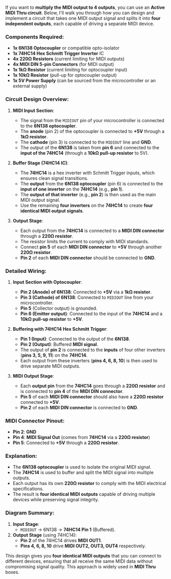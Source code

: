 If you want to **multiply the MIDI output to 4 outputs**, you can use an **Active MIDI Thru circuit**. Below, I'll walk you through how you can design and implement a circuit that takes one MIDI output signal and splits it into **four independent outputs**, each capable of driving a separate MIDI device.

### **Components Required**:
- **1x 6N138 Optocoupler** or compatible opto-isolator
- **1x 74HC14 Hex Schmitt Trigger Inverter** IC
- **4x 220Ω Resistors** (current limiting for MIDI outputs)
- **4x MIDI DIN 5-pin Connectors** (for MIDI output)
- **1x 1kΩ Resistor** (current limiting for optocoupler input)
- **1x 10kΩ Resistor** (pull-up for optocoupler output)
- **1x 5V Power Supply** (can be sourced from the microcontroller or an external supply)

### **Circuit Design Overview**:

1. **MIDI Input Section**:
   - The signal from the `MIDIOUT` pin of your microcontroller is connected to the **6N138 optocoupler**.
   - The **anode** (pin 2) of the optocoupler is connected to **+5V** through a **1kΩ resistor**.
   - The **cathode** (pin 3) is connected to the `MIDIOUT` line and **GND**.
   - The output of the **6N138** is taken from **pin 6** and connected to the **input of the 74HC14** (through a **10kΩ pull-up resistor** to 5V).

2. **Buffer Stage (74HC14 IC)**:
   - The **74HC14** is a hex inverter with Schmitt Trigger inputs, which ensures clean signal transitions.
   - The **output** from the **6N138 optocoupler** (pin 6) is connected to the **input of one inverter** on the **74HC14** (e.g., **pin 1**).
   - The **output of that inverter** (e.g., **pin 2**) is then used as the main MIDI output signal.
   - Use the remaining **four inverters** on the **74HC14** to create **four identical MIDI output signals**.

3. **Output Stage**:
   - Each output from the **74HC14** is connected to a **MIDI DIN connector** through a **220Ω resistor**.
   - The resistor limits the current to comply with MIDI standards.
   - Connect **pin 5** of each **MIDI DIN connector** to **+5V** through another **220Ω resistor**.
   - **Pin 2** of each **MIDI DIN connector** should be connected to **GND**.

### **Detailed Wiring**:
1. **Input Section with Optocoupler**:
   - **Pin 2 (Anode) of 6N138**: Connected to **+5V** via a **1kΩ resistor**.
   - **Pin 3 (Cathode) of 6N138**: Connected to `MIDIOUT` line from your microcontroller.
   - **Pin 5** (Collector output) is grounded.
   - **Pin 6 (Emitter output)**: Connected to the input of the **74HC14** and a **10kΩ pull-up resistor** to **+5V**.

2. **Buffering with 74HC14 Hex Schmitt Trigger**:
   - **Pin 1 (Input)**: Connected to the output of the **6N138**.
   - **Pin 2 (Output)**: Buffered **MIDI signal**.
   - The output of **pin 2** is connected to the **inputs** of four other inverters (**pins 3, 5, 9, 11**) on the **74HC14**.
   - Each output from these inverters (**pins 4, 6, 8, 10**) is then used to drive separate MIDI outputs.

3. **MIDI Output Stage**:
   - Each **output pin** from the **74HC14** goes through a **220Ω resistor** and is connected to **pin 4** of the **MIDI DIN connector**.
   - **Pin 5** of each **MIDI DIN connector** should also have a **220Ω resistor** connected to **+5V**.
   - **Pin 2** of each **MIDI DIN connector** is connected to **GND**.

### **MIDI Connector Pinout**:
- **Pin 2**: **GND**
- **Pin 4**: **MIDI Signal Out** (comes from **74HC14** via a **220Ω resistor**)
- **Pin 5**: Connected to **+5V** through a **220Ω resistor**.

### **Explanation**:
- The **6N138 optocoupler** is used to isolate the original MIDI signal.
- The **74HC14** is used to buffer and split the MIDI signal into multiple outputs.
- Each output has its own **220Ω resistor** to comply with the MIDI electrical specifications.
- The result is **four identical MIDI outputs** capable of driving multiple devices while preserving signal integrity.

### **Diagram Summary**:
1. **Input Stage**:
   - `MIDIOUT` -> 6N138 -> **74HC14 Pin 1** (Buffered).
2. **Output Stage** (using 74HC14):
   - **Pin 2** of the 74HC14 drives **MIDI OUT1**.
   - **Pins 4, 6, 8, 10** drive **MIDI OUT2, OUT3, OUT4** respectively.

This design gives you **four identical MIDI outputs** that you can connect to different devices, ensuring that all receive the same MIDI data without compromising signal quality. This approach is widely used in **MIDI Thru** boxes.